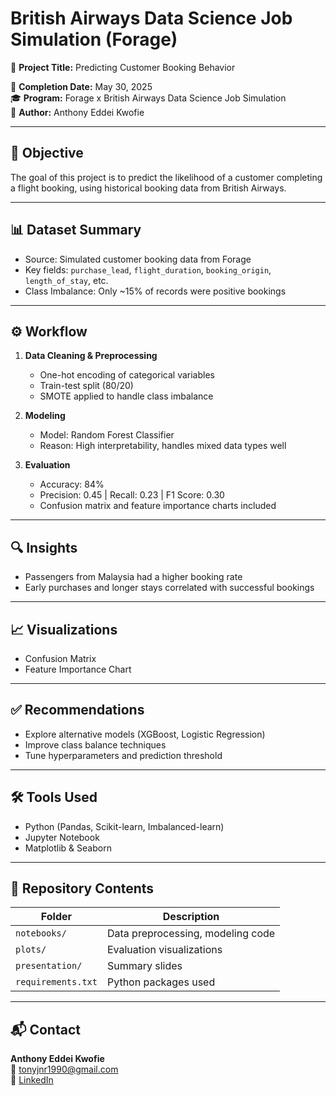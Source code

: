 # British Airways Data Science Job Simulation (Forage)

🚀 **Project Title:** Predicting Customer Booking Behavior

📅 **Completion Date:** May 30, 2025  
🎓 **Program:** Forage x British Airways Data Science Job Simulation  
📍 **Author:** Anthony Eddei Kwofie

---

## 🧠 Objective

The goal of this project is to predict the likelihood of a customer completing a flight booking, using historical booking data from British Airways.

---

## 📊 Dataset Summary

- Source: Simulated customer booking data from Forage
- Key fields: `purchase_lead`, `flight_duration`, `booking_origin`, `length_of_stay`, etc.
- Class Imbalance: Only ~15% of records were positive bookings

---

## ⚙️ Workflow

1. **Data Cleaning & Preprocessing**
   - One-hot encoding of categorical variables
   - Train-test split (80/20)
   - SMOTE applied to handle class imbalance

2. **Modeling**
   - Model: Random Forest Classifier
   - Reason: High interpretability, handles mixed data types well

3. **Evaluation**
   - Accuracy: 84%
   - Precision: 0.45 | Recall: 0.23 | F1 Score: 0.30
   - Confusion matrix and feature importance charts included

---

## 🔍 Insights

- Passengers from Malaysia had a higher booking rate
- Early purchases and longer stays correlated with successful bookings

---

## 📈 Visualizations

- Confusion Matrix
- Feature Importance Chart

---

## ✅ Recommendations

- Explore alternative models (XGBoost, Logistic Regression)
- Improve class balance techniques
- Tune hyperparameters and prediction threshold

---

## 🛠️ Tools Used

- Python (Pandas, Scikit-learn, Imbalanced-learn)
- Jupyter Notebook
- Matplotlib & Seaborn

---

## 📁 Repository Contents

| Folder | Description |
|--------|-------------|
| `notebooks/` | Data preprocessing, modeling code |
| `plots/` | Evaluation visualizations |
| `presentation/` | Summary slides |
| `requirements.txt` | Python packages used |

---

## 📬 Contact

**Anthony Eddei Kwofie**  
📧 tonyjnr1990@gmail.com  
🔗 [LinkedIn](https://www.linkedin.com/in/your-profile)  
